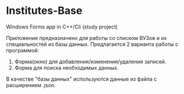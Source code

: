 # Institutes-Base
Windows Forms app in C++/Cli (study project)

Приложение предназначено для работы со списком ВУЗов и их специальностей из базы данных. Предлагается 2 варианта работы с программой: 
1. Форма(окно) для добавления/изменения/удаления записей.
2. Форма для поиска необходимых данных.

В качестве "базы данных" используются данные из файла с расширением .json.
